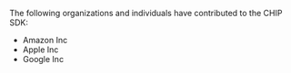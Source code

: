 The following organizations and individuals have contributed to the CHIP SDK:
* Amazon Inc
* Apple Inc
* Google Inc
